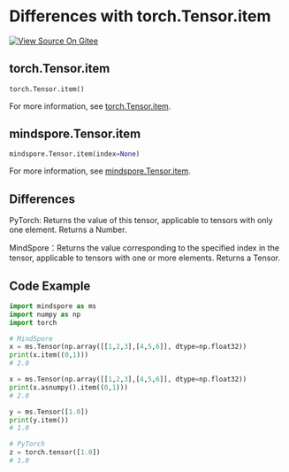 # Differences with torch.Tensor.item

[![View Source On Gitee](https://mindspore-website.obs.cn-north-4.myhuaweicloud.com/website-images/master/resource/_static/logo_source_en.svg)](https://gitee.com/mindspore/docs/blob/master/docs/mindspore/source_en/note/api_mapping/pytorch_diff/item.md)

## torch.Tensor.item

```python
torch.Tensor.item()
```

For more information, see [torch.Tensor.item](https://pytorch.org/docs/1.8.1/tensors.html#torch.Tensor.item).

## mindspore.Tensor.item

```python
mindspore.Tensor.item(index=None)
```

For more information, see [mindspore.Tensor.item](https://www.mindspore.cn/docs/en/master/api_python/mindspore/Tensor/mindspore.Tensor.item.html#mindspore.Tensor.item).

## Differences

PyTorch: Returns the value of this tensor, applicable to tensors with only one element. Returns a Number.

MindSpore：Returns the value corresponding to the specified index in the tensor, applicable to tensors with one or more elements. Returns a Tensor.

## Code Example

```python
import mindspore as ms
import numpy as np
import torch

# MindSpore
x = ms.Tensor(np.array([[1,2,3],[4,5,6]], dtype=np.float32))
print(x.item((0,1)))
# 2.0

x = ms.Tensor(np.array([[1,2,3],[4,5,6]], dtype=np.float32))
print(x.asnumpy().item((0,1)))
# 2.0

y = ms.Tensor([1.0])
print(y.item())
# 1.0

# PyTorch
z = torch.tensor([1.0])
# 1.0
```
